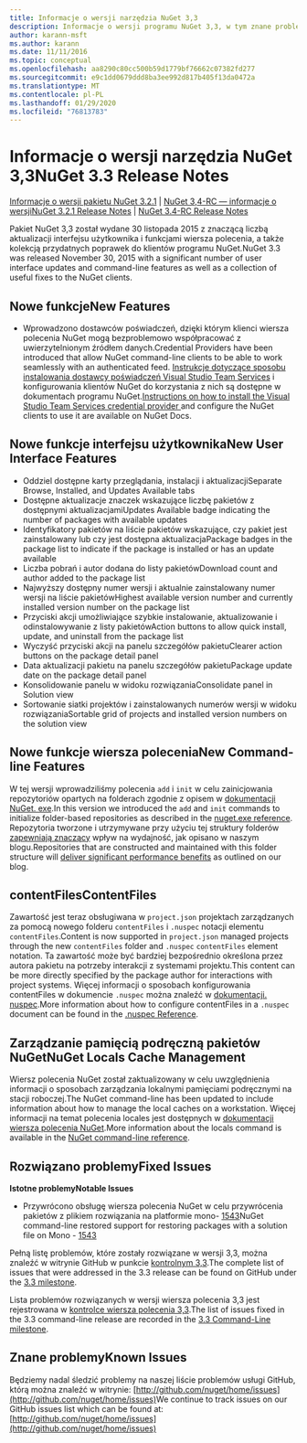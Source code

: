 ```yaml
---
title: Informacje o wersji narzędzia NuGet 3,3
description: Informacje o wersji programu NuGet 3,3, w tym znane problemy, poprawki błędów, dodane funkcje i DCR.
author: karann-msft
ms.author: karann
ms.date: 11/11/2016
ms.topic: conceptual
ms.openlocfilehash: aa8290c80cc500b59d1779bf76662c07382fd277
ms.sourcegitcommit: e9c1dd0679ddd8ba3ee992d817b405f13da0472a
ms.translationtype: MT
ms.contentlocale: pl-PL
ms.lasthandoff: 01/29/2020
ms.locfileid: "76813783"
---
```

# <a name="nuget-33-release-notes"></a><span data-ttu-id="d2d2c-103">Informacje o wersji narzędzia NuGet 3,3</span><span class="sxs-lookup"><span data-stu-id="d2d2c-103">NuGet 3.3 Release Notes</span></span>

<span data-ttu-id="d2d2c-104">[Informacje o wersji pakietu NuGet 3.2.1](../release-notes/nuget-3.2.1.md) | [NuGet 3,4-RC — informacje o wersji](../release-notes/nuget-3.4-RC.md)</span><span class="sxs-lookup"><span data-stu-id="d2d2c-104">[NuGet 3.2.1 Release Notes](../release-notes/nuget-3.2.1.md) | [NuGet 3.4-RC Release Notes](../release-notes/nuget-3.4-RC.md)</span></span>

<span data-ttu-id="d2d2c-105">Pakiet NuGet 3,3 został wydane 30 listopada 2015 z znaczącą liczbą aktualizacji interfejsu użytkownika i funkcjami wiersza polecenia, a także kolekcją przydatnych poprawek do klientów programu NuGet.</span><span class="sxs-lookup"><span data-stu-id="d2d2c-105">NuGet 3.3 was released November 30, 2015 with a significant number of user interface updates and command-line features as well as a collection of useful fixes to the NuGet clients.</span></span>

## <a name="new-features"></a><span data-ttu-id="d2d2c-106">Nowe funkcje</span><span class="sxs-lookup"><span data-stu-id="d2d2c-106">New Features</span></span>

* <span data-ttu-id="d2d2c-107">Wprowadzono dostawców poświadczeń, dzięki którym klienci wiersza polecenia NuGet mogą bezproblemowo współpracować z uwierzytelnionym źródłem danych.</span><span class="sxs-lookup"><span data-stu-id="d2d2c-107">Credential Providers have been introduced that allow NuGet command-line clients to be able to work seamlessly with an authenticated feed.</span></span> <span data-ttu-id="d2d2c-108">[Instrukcje dotyczące sposobu instalowania dostawcy poświadczeń Visual Studio Team Services](../reference/extensibility/nuget-exe-credential-providers.md) i konfigurowania klientów NuGet do korzystania z nich są dostępne w dokumentach programu NuGet.</span><span class="sxs-lookup"><span data-stu-id="d2d2c-108">[Instructions on how to install the Visual Studio Team Services credential provider ](../reference/extensibility/nuget-exe-credential-providers.md) and configure the NuGet clients to use it are available on NuGet Docs.</span></span>

## <a name="new-user-interface-features"></a><span data-ttu-id="d2d2c-109">Nowe funkcje interfejsu użytkownika</span><span class="sxs-lookup"><span data-stu-id="d2d2c-109">New User Interface Features</span></span>

* <span data-ttu-id="d2d2c-110">Oddziel dostępne karty przeglądania, instalacji i aktualizacji</span><span class="sxs-lookup"><span data-stu-id="d2d2c-110">Separate Browse, Installed, and Updates Available tabs</span></span>
* <span data-ttu-id="d2d2c-111">Dostępne aktualizacje znaczek wskazujące liczbę pakietów z dostępnymi aktualizacjami</span><span class="sxs-lookup"><span data-stu-id="d2d2c-111">Updates Available badge indicating the number of packages with available updates</span></span>
* <span data-ttu-id="d2d2c-112">Identyfikatory pakietów na liście pakietów wskazujące, czy pakiet jest zainstalowany lub czy jest dostępna aktualizacja</span><span class="sxs-lookup"><span data-stu-id="d2d2c-112">Package badges in the package list to indicate if the package is installed or has an update available</span></span>
* <span data-ttu-id="d2d2c-113">Liczba pobrań i autor dodana do listy pakietów</span><span class="sxs-lookup"><span data-stu-id="d2d2c-113">Download count and author added to the package list</span></span>
* <span data-ttu-id="d2d2c-114">Najwyższy dostępny numer wersji i aktualnie zainstalowany numer wersji na liście pakietów</span><span class="sxs-lookup"><span data-stu-id="d2d2c-114">Highest available version number and currently installed version number on the package list</span></span>
* <span data-ttu-id="d2d2c-115">Przyciski akcji umożliwiające szybkie instalowanie, aktualizowanie i odinstalowywanie z listy pakietów</span><span class="sxs-lookup"><span data-stu-id="d2d2c-115">Action buttons to allow quick install, update, and uninstall from the package list</span></span>
* <span data-ttu-id="d2d2c-116">Wyczyść przyciski akcji na panelu szczegółów pakietu</span><span class="sxs-lookup"><span data-stu-id="d2d2c-116">Clearer action buttons on the package detail panel</span></span>
* <span data-ttu-id="d2d2c-117">Data aktualizacji pakietu na panelu szczegółów pakietu</span><span class="sxs-lookup"><span data-stu-id="d2d2c-117">Package update date on the package detail panel</span></span>
* <span data-ttu-id="d2d2c-118">Konsolidowanie panelu w widoku rozwiązania</span><span class="sxs-lookup"><span data-stu-id="d2d2c-118">Consolidate panel in Solution view</span></span>
* <span data-ttu-id="d2d2c-119">Sortowanie siatki projektów i zainstalowanych numerów wersji w widoku rozwiązania</span><span class="sxs-lookup"><span data-stu-id="d2d2c-119">Sortable grid of projects and installed version numbers on the solution view</span></span>

## <a name="new-command-line-features"></a><span data-ttu-id="d2d2c-120">Nowe funkcje wiersza polecenia</span><span class="sxs-lookup"><span data-stu-id="d2d2c-120">New Command-line Features</span></span>

<span data-ttu-id="d2d2c-121">W tej wersji wprowadziliśmy polecenia `add` i `init` w celu zainicjowania repozytoriów opartych na folderach zgodnie z opisem w [dokumentacji NuGet. exe](../reference/nuget-exe-cli-reference.md).</span><span class="sxs-lookup"><span data-stu-id="d2d2c-121">In this version we introduced the `add` and `init` commands to initialize folder-based repositories as described in the [nuget.exe reference](../reference/nuget-exe-cli-reference.md).</span></span> <span data-ttu-id="d2d2c-122">Repozytoria tworzone i utrzymywane przy użyciu tej struktury folderów [zapewniają znaczący](http://blog.nuget.org/20150922/Accelerate-Package-Source.html) wpływ na wydajność, jak opisano w naszym blogu.</span><span class="sxs-lookup"><span data-stu-id="d2d2c-122">Repositories that are constructed and maintained with this folder structure will [deliver significant performance benefits](http://blog.nuget.org/20150922/Accelerate-Package-Source.html) as outlined on our blog.</span></span>

## <a name="contentfiles"></a><span data-ttu-id="d2d2c-123">contentFiles</span><span class="sxs-lookup"><span data-stu-id="d2d2c-123">ContentFiles</span></span>

<span data-ttu-id="d2d2c-124">Zawartość jest teraz obsługiwana w `project.json` projektach zarządzanych za pomocą nowego folderu `contentFiles` i `.nuspec` notacji elementu `contentFiles`.</span><span class="sxs-lookup"><span data-stu-id="d2d2c-124">Content is now supported in `project.json` managed projects through the new `contentFiles` folder and `.nuspec` `contentFiles` element notation.</span></span>  <span data-ttu-id="d2d2c-125">Ta zawartość może być bardziej bezpośrednio określona przez autora pakietu na potrzeby interakcji z systemami projektu.</span><span class="sxs-lookup"><span data-stu-id="d2d2c-125">This content can be more directly specified by the package author for interactions with project systems.</span></span>  <span data-ttu-id="d2d2c-126">Więcej informacji o sposobach konfigurowania contentFiles w dokumencie `.nuspec` można znaleźć w [dokumentacji. nuspec](../reference/nuspec.md).</span><span class="sxs-lookup"><span data-stu-id="d2d2c-126">More information about how to configure contentFiles in a `.nuspec` document can be found in the [.nuspec Reference](../reference/nuspec.md).</span></span>

## <a name="nuget-locals-cache-management"></a><span data-ttu-id="d2d2c-127">Zarządzanie pamięcią podręczną pakietów NuGet</span><span class="sxs-lookup"><span data-stu-id="d2d2c-127">NuGet Locals Cache Management</span></span>

<span data-ttu-id="d2d2c-128">Wiersz polecenia NuGet został zaktualizowany w celu uwzględnienia informacji o sposobach zarządzania lokalnymi pamięciami podręcznymi na stacji roboczej.</span><span class="sxs-lookup"><span data-stu-id="d2d2c-128">The NuGet command-line has been updated to include information about how to manage the local caches on a workstation.</span></span>  <span data-ttu-id="d2d2c-129">Więcej informacji na temat polecenia locales jest dostępnych w [dokumentacji wiersza polecenia NuGet](../reference/cli-reference/cli-ref-locals.md).</span><span class="sxs-lookup"><span data-stu-id="d2d2c-129">More information about the locals command is available in the [NuGet command-line reference](../reference/cli-reference/cli-ref-locals.md).</span></span>

## <a name="fixed-issues"></a><span data-ttu-id="d2d2c-130">Rozwiązano problemy</span><span class="sxs-lookup"><span data-stu-id="d2d2c-130">Fixed Issues</span></span>

<span data-ttu-id="d2d2c-131">**Istotne problemy**</span><span class="sxs-lookup"><span data-stu-id="d2d2c-131">**Notable Issues**</span></span>

* <span data-ttu-id="d2d2c-132">Przywrócono obsługę wiersza polecenia NuGet w celu przywrócenia pakietów z plikiem rozwiązania na platformie mono- [1543](https://github.com/NuGet/Home/issues/1543)</span><span class="sxs-lookup"><span data-stu-id="d2d2c-132">NuGet command-line restored support for restoring packages with a solution file on Mono - [1543](https://github.com/NuGet/Home/issues/1543)</span></span>

<span data-ttu-id="d2d2c-133">Pełną listę problemów, które zostały rozwiązane w wersji 3,3, można znaleźć w witrynie GitHub w punkcie [kontrolnym 3,3](https://github.com/NuGet/Home/issues?q=is%3Aissue+milestone%3A3.3.0+is%3Aclosed).</span><span class="sxs-lookup"><span data-stu-id="d2d2c-133">The complete list of issues that were addressed in the 3.3 release can be found on GitHub under the [3.3 milestone](https://github.com/NuGet/Home/issues?q=is%3Aissue+milestone%3A3.3.0+is%3Aclosed).</span></span>

<span data-ttu-id="d2d2c-134">Lista problemów rozwiązanych w wersji wiersza polecenia 3,3 jest rejestrowana w [kontrolce wiersza polecenia 3,3](https://github.com/NuGet/Home/issues?q=is%3Aissue+is%3Aclosed+milestone%3A3.3.0-commandline).</span><span class="sxs-lookup"><span data-stu-id="d2d2c-134">The list of issues fixed in the 3.3 command-line release are recorded in the [3.3 Command-Line milestone](https://github.com/NuGet/Home/issues?q=is%3Aissue+is%3Aclosed+milestone%3A3.3.0-commandline).</span></span>

## <a name="known-issues"></a><span data-ttu-id="d2d2c-135">Znane problemy</span><span class="sxs-lookup"><span data-stu-id="d2d2c-135">Known Issues</span></span>

<span data-ttu-id="d2d2c-136">Będziemy nadal śledzić problemy na naszej liście problemów usługi GitHub, którą można znaleźć w witrynie: [http://github.com/nuget/home/issues](http://github.com/nuget/home/issues)</span><span class="sxs-lookup"><span data-stu-id="d2d2c-136">We continue to track issues on our GitHub issues list which can be found at: [http://github.com/nuget/home/issues](http://github.com/nuget/home/issues)</span></span>